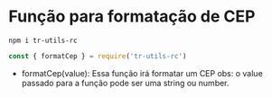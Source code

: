 # Função para formatação de CEP

```shel
npm i tr-utils-rc
```

```js
const { formatCep } = require('tr-utils-rc')
```

 - formatCep(value): Essa função irá formatar um CEP
  obs: o value passado para a função pode ser uma string ou number.